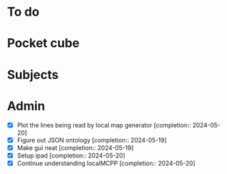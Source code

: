 # To do

# Pocket cube

# Subjects

# Admin
- [x] Plot the lines being read by local map generator  [completion:: 2024-05-20]
- [x] Figure out JSON ontology  [completion:: 2024-05-19]
- [x] Make gui neat  [completion:: 2024-05-19]
- [x] Setup ipad  [completion:: 2024-05-20]
- [x] Continue understanding localMCPP  [completion:: 2024-05-20]